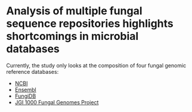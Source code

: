 # Analysis of multiple fungal sequence repositories highlights shortcomings in microbial databases

Currently, the study only looks at the composition of four fungal genomic reference databases: 
 * [NCBI](https://www.ncbi.nlm.nih.gov/)
 * [Ensembl](http://fungi.ensembl.org/info/website/ftp/index.html)
 * [FungiDB](https://fungidb.org/common/downloads/release-41/)
 * [JGI 1000 Fungal Genomes Project](https://genome.jgi.doe.gov/fungi/fungi.info.html)
